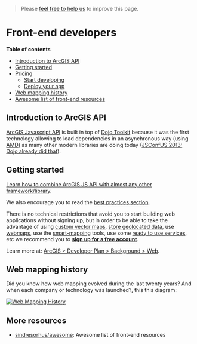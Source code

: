 > Please [feel free to help us](https://github.com/hhkaos/awesome-arcgis#contributions) to
improve this page.

# Front-end developers
<!-- START doctoc generated TOC please keep comment here to allow auto update -->
<!-- DON'T EDIT THIS SECTION, INSTEAD RE-RUN doctoc TO UPDATE -->
**Table of contents**

- [Introduction to ArcGIS API](#introduction-to-arcgis-api)
- [Getting started](#getting-started)
- [Pricing](#pricing)
  - [Start developing](#start-developing)
  - [Deploy your app](#deploy-your-app)
- [Web mapping history](#web-mapping-history)
- [Awesome list of front-end resources](#awesome-list-of-front-end-resources)

<!-- END doctoc generated TOC please keep comment here to allow auto update -->

## Introduction to ArcGIS API
[ArcGIS Javascript API](dojo) is built in top of [Dojo Toolkit](https://dojotoolkit.org/) because it was the first technology allowing to load dependencies in an asynchronous way (using [AMD](https://en.wikipedia.org/wiki/Asynchronous_module_definition)) as many other modern libraries are doing today ([JSConfUS 2013: Dojo already did that](https://www.youtube.com/watch?v=BY0-AI1Sxy0)).

## Getting started
[Learn how to combine ArcGIS JS API with almost any other framework/library](technologies/).

We also encourage you to read the [best practices section](best-practices/).

There is no technical restrictions that avoid you to start building web applications without signing up, but in order to be able to take the advantage of using [custom vector maps](../arcgis/vector-tiles/README.md), [store geolocated data](../arcgis/content/service-types/README.md), use [webmaps](../arcgis/open-specifications/web-map/README.md), use the [smart-mapping](../arcgis/smart-mapping/README.md) tools, use some [ready to use services](../arcgis/products/arcgis-online/rest-apis/ready-to-use-services/README.md), etc we recommend you to [**sign up for a free account**](https://developers.arcgis.com/sign-up/).

Learn more at: [ArcGIS > Developer Plan > Background > Web](../arcgis/developer-plan/background/web/README.md).


## Web mapping history
Did you know how web mapping evolved during the last twenty years? And when each company or technology was launched?, this this diagram:

[![Web Mapping History](https://docs.google.com/drawings/d/1scUDSXWfFT-4dQXpxveOJSdcQrU_pg0UjUmTeudHU6A/pub?w=1043&h=515)
](https://docs.google.com/drawings/d/1scUDSXWfFT-4dQXpxveOJSdcQrU_pg0UjUmTeudHU6A/edit?usp=sharing)

## More resources

* [sindresorhus/awesome](https://github.com/sindresorhus/awesome#front-end-development): Awesome list of front-end resources
